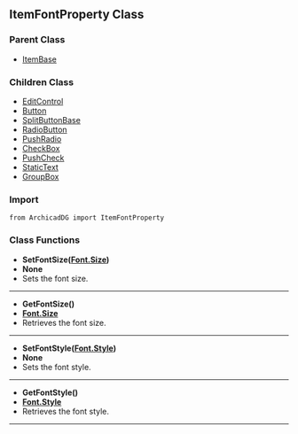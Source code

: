 ## ItemFontProperty Class

### Parent Class
* [ItemBase](ItemBase.md)

### Children Class
* [EditControl](../m_edit_control/EditControl.md)
* [Button](../m_button/Button.md)
* [SplitButtonBase](../m_button/SplitButtonBase.md)
* [RadioButton](../m_radio_item/RadioButton.md)
* [PushRadio](../m_radio_item/PushRadio.md)
* [CheckBox](../m_check_item/CheckBox.md)
* [PushCheck](../m_check_item/PushCheck.md)
* [StaticText](../m_static_item/StaticText.md)
* [GroupBox](../m_static_item/GroupBox.md)

### Import
```
from ArchicadDG import ItemFontProperty
``` 

### Class Functions

* **SetFontSize([Font.Size](../Font/Size.md))**
* **None**
* Sets the font size.
-----

* **GetFontSize()**
* **[Font.Size](../Font/Size.md)**
* Retrieves the font size.
-----

* **SetFontStyle([Font.Style](../Font/Style.md))**
* **None**
* Sets the font style.
-----

* **GetFontStyle()**
* **[Font.Style](../Font/Style.md)**
* Retrieves the font style.
-----